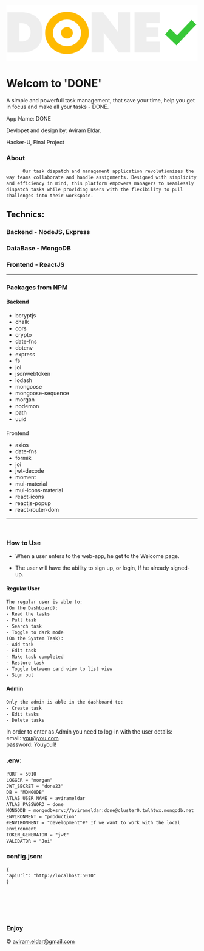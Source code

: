![logo](./LOGO/done-logoDark.png)

# Welcom to 'DONE'

A simple and powerfull task management, that save your time, help you get in focus and make all your tasks - DONE.

App Name: <span id="done">DONE</span>

Devlopet and design by: Aviram Eldar.

Hacker-U, Final Project

### About

          Our task dispatch and management application revolutionizes the way teams collaborate and handle assignments. Designed with simplicity and efficiency in mind, this platform empowers managers to seamlessly dispatch tasks while providing users with the flexibility to pull challenges into their workspace.

## Technics:

### Backend - NodeJS, Express

### DataBase - MongoDB

### Frontend - ReactJS

<hr>

### Packages from NPM

#### Backend

- bcryptjs
- chalk
- cors
- crypto
- date-fns
- dotenv
- express
- fs
- joi
- jsonwebtoken
- lodash
- mongoose
- mongoose-sequence
- morgan
- nodemon
- path
- uuid

####

Frontend

- axios
- date-fns
- formik
- joi
- jwt-decode
- moment
- mui-material
- mui-icons-material
- react-icons
- reactjs-popup
- react-router-dom

<hr>
<br>

### How to Use

- When a user enters to the web-app, he get to the Welcome page.

- The user will have the ability to sign up, or login, If he already signed-up.

#### Regular User

    The regular user is able to:
    (On the Dashboard):
    - Read the tasks
    - Pull task
    - Search task
    - Toggle to dark mode
    (On the System Task):
    - Add task
    - Edit task
    - Make task completed
    - Restore task
    - Toggle between card view to list view
    - Sign out

#### Admin

    Only the admin is able in the dashboard to:
    - Create task
    - Edit tasks
    - Delete tasks

In order to enter as Admin you need to log-in with the user details:<br>
email: you@you.com <br>
password: Youyou1!

### .env:

    PORT = 5010
    LOGGER = "morgan"
    JWT_SECRET = "done23"
    DB = "MONGODB"
    ATLAS_USER_NAME = avirameldar
    ATLAS_PASSWORD = done
    MONGODB = mongodb+srv://avirameldar:done@cluster0.twlhtwx.mongodb.net
    ENVIRONMENT = "production"
    #ENVIRONMENT = "development"#* If we want to work with the local environment
    TOKEN_GENERATOR = "jwt"
    VALIDATOR = "Joi"

### config.json:

    {
    "apiUrl": "http://localhost:5010"
    }

<br><br><br><br>

### Enjoy

&copy; aviram.eldar@gmail.com
